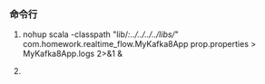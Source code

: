 ### 命令行
1. nohup scala -classpath "lib/*:../../../../libs/*" com.homework.realtime_flow.MyKafka8App prop.properties > MyKafka8App.logs 2>&1 &

2. 